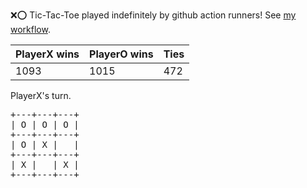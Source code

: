 :x::o: Tic-Tac-Toe played indefinitely by github action runners! See [my workflow](.github/workflows/play.yaml).

|PlayerX wins|PlayerO wins|Ties|
|-|-|-|
|1093|1015|472|

PlayerX's turn.

<pre>
+---+---+---+
| O | O | O |
+---+---+---+
| O | X |   |
+---+---+---+
| X |   | X |
+---+---+---+
</pre>